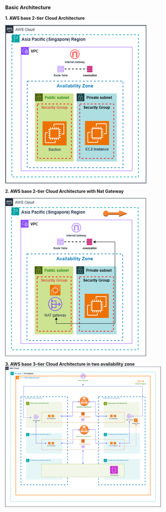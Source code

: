 ### Basic Architecture
**1. AWS base 2-tier Cloud Architecture**

![2-tier-architecture](/2-tier-architecture/Final-2-tier.png)

**2. AWS base 2-tier Cloud Architecture with Nat Gateway**

![2-tier-architecture-natgateway](/2-tier-architecture-natgateway/Final-2-tier-natgateway.png)

**3. AWS base 3-tier Cloud Architecture in two availability zone**
![3-tier-architecture-basic](/3-tier-architecture/3-tier.png)